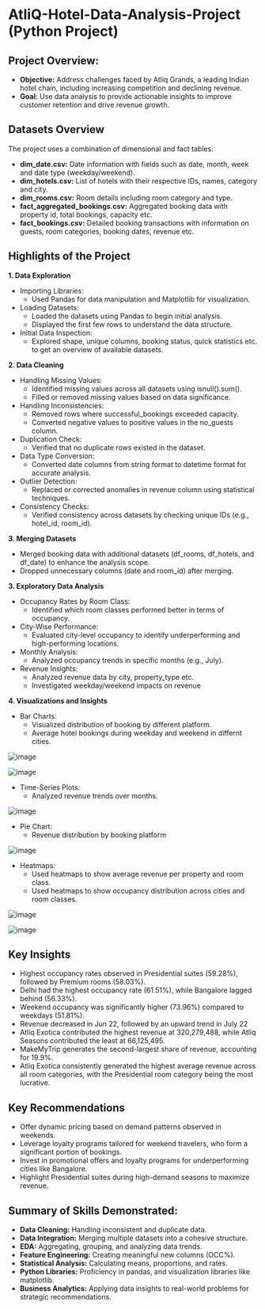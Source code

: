 # AtliQ-Hotel-Data-Analysis-Project (Python Project)

## **Project Overview:**

- **Objective:** Address challenges faced by Atliq Grands, a leading Indian hotel chain, including increasing competition and declining revenue.
- **Goal:** Use data analysis to provide actionable insights to improve customer retention and drive revenue growth.

## **Datasets Overview**
The project uses a combination of dimensional and fact tables:

- **dim_date.csv:** Date information with fields such as date, month, week and date type (weekday/weekend).
- **dim_hotels.csv:** List of hotels with their respective IDs, names, category and city.
- **dim_rooms.csv:** Room details including room category and type.
- **fact_aggregated_bookings.csv:** Aggregated booking data with property id, total bookings, capacity etc.
- **fact_bookings.csv:** Detailed booking transactions with information on guests, room categories, booking dates, revenue etc.

## **Highlights of the Project**
**1. Data Exploration**
- Importing Libraries:
  - Used Pandas for data manipulation and Matplotlib for visualization.
- Loading Datasets:
  -  Loaded the datasets using Pandas to begin initial analysis.
  -  Displayed the first few rows to understand the data structure.
- Initial Data Inspection:
  - Explored shape, unique columns, booking status, quick statistics etc. to get an overview of available datasets.

**2. Data Cleaning**
- Handling Missing Values:
  - Identified missing values across all datasets using isnull().sum().
  - Filled or removed missing values based on data significance.
- Handling Inconsistencies:
  - Removed rows where successful_bookings exceeded capacity.
  - Converted negative values to positive values in the no_guests column.
- Duplication Check:
  - Verified that no duplicate rows existed in the dataset.
- Data Type Conversion:
  - Converted date columns from string format to datetime format for accurate analysis.
- Outlier Detection:
  - Replaced or corrected anomalies in revenue column using statistical techniques.
- Consistency Checks:
  - Verified consistency across datasets by checking unique IDs (e.g., hotel_id, room_id).

**3. Merging Datasets**
- Merged booking data with additional datasets (df_rooms, df_hotels, and df_date) to enhance the analysis scope.
- Dropped unnecessary columns (date and room_id) after merging.
 
**3. Exploratory Data Analysis**
- Occupancy Rates by Room Class:
  - Identified which room classes performed better in terms of occupancy.
- City-Wise Performance:
  - Evaluated city-level occupancy to identify underperforming and high-performing locations.
- Monthly Analysis:
  - Analyzed occupancy trends in specific months (e.g., July).
- Revenue Insights:
  - Analyzed revenue data by city, property_type etc.
  - Investigated weekday/weekend impacts on revenue
    
**4. Visualizations and Insights**
- Bar Charts:
  - Visualized distribution of booking by different platform.
  - Average hotel bookings during weekday and weekend in differnt cities.
  
![image](https://github.com/user-attachments/assets/afe955f6-bf70-40a7-807e-e549b42a535a)

![image](https://github.com/user-attachments/assets/585f28cd-cbcb-4563-b3b6-702ee65ee32b)
- Time-Series Plots:
  - Analyzed revenue trends over months.

![image](https://github.com/user-attachments/assets/782212b6-718e-479e-9aa3-41e8443053c4)

- Pie Chart:
  - Revenue distribution by booking platform

 ![image](https://github.com/user-attachments/assets/22e7de17-f466-4cc4-b801-a427ba9a9a0d)
 
- Heatmaps:
  - Used heatmaps to show average revenue per property and room class.
  - Used heatmaps to show occupancy distribution across cities and room classes.
 
![image](https://github.com/user-attachments/assets/7463286a-8ba7-4648-8fc9-d9d5bf26302d)

![image](https://github.com/user-attachments/assets/a1c398dc-2317-47fe-b609-6cd551ee4f55)

## **Key Insights**
- Highest occupancy rates observed in Presidential suites (59.28%), followed by Premium rooms (58.03%).
- Delhi had the highest occupancy rate (61.51%), while Bangalore lagged behind (56.33%).
- Weekend occupancy was significantly higher (73.96%) compared to weekdays (51.81%).
- Revenue decreased in Jun 22, followed by an upward trend in July 22
- Atliq Exotica contributed the highest revenue at 320,279,488, while Atliq Seasons contributed the least at 66,125,495.
- MakeMyTrip generates the second-largest share of revenue, accounting for 19.9%.
- Atliq Exotica consistently generated the highest average revenue across all room categories, with the Presidential room category being the most lucrative.

## **Key Recommendations**
- Offer dynamic pricing based on demand patterns observed in weekends.
- Leverage loyalty programs tailored for weekend travelers, who form a significant portion of bookings.
- Invest in promotional offers and loyalty programs for underperforming cities like Bangalore.
- Highlight Presidential suites during high-demand seasons to maximize revenue.

## **Summary of Skills Demonstrated:**
- **Data Cleaning:** Handling inconsistent and duplicate data.
- **Data Integration:** Merging multiple datasets into a cohesive structure.
- **EDA:** Aggregating, grouping, and analyzing data trends.
- **Feature Engineering:** Creating meaningful new columns (OCC%).
- **Statistical Analysis:** Calculating means, proportions, and rates.
- **Python Libraries:** Proficiency in pandas, and visualization libraries like matplotlib.
- **Business Analytics:** Applying data insights to real-world problems for strategic recommendations.












